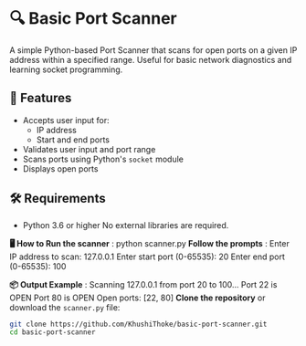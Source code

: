 # 🔍 Basic Port Scanner
A simple Python-based Port Scanner that scans for open ports on a given IP address within a specified range. Useful for basic network diagnostics and learning socket programming.

## 🚀 Features
- Accepts user input for:
  - IP address
  - Start and end ports
- Validates user input and port range
- Scans ports using Python's `socket` module
- Displays open ports

## 🛠️ Requirements
- Python 3.6 or higher
No external libraries are required.

**🖥️ How to Run the scanner** : python scanner.py
**Follow the prompts** : Enter IP address to scan: 127.0.0.1
                         Enter start port (0-65535): 20
                         Enter end port (0-65535): 100


**📦 Output Example** : Scanning 127.0.0.1 from port 20 to 100...
                         Port 22 is OPEN
                         Port 80 is OPEN
                         Open ports: [22, 80]
**Clone the repository** or download the `scanner.py` file:

   ```bash
   git clone https://github.com/KhushiThoke/basic-port-scanner.git
   cd basic-port-scanner
